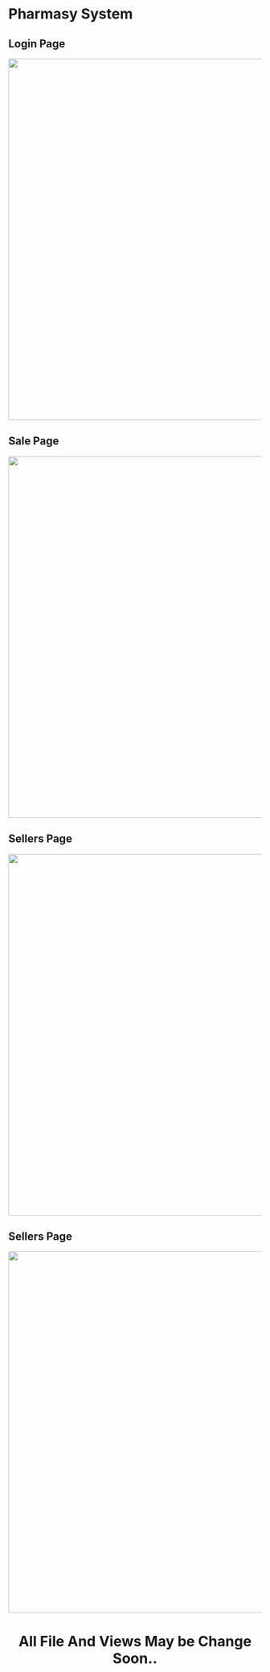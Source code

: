 # Pharmasy System
<html>
<body>
<h2 style="align-text:center"> Login Page</h2>
<img width="720" src="https://firebasestorage.googleapis.com/v0/b/kawan-2021.appspot.com/o/Screen%20Shot%202021-01-19%20at%203.31.47%20PM.png?alt=media&token=fd693f8e-876b-4cc9-ba3c-59d3393b018c">
<h2 style="align-text:center"> Sale Page</h2>
<img width="720" src="https://firebasestorage.googleapis.com/v0/b/kawan-2021.appspot.com/o/Screen%20Shot%202021-01-19%20at%203.36.39%20PM.png?alt=media&token=3b15b025-6cd0-4742-9454-1a39e8e4004a">
<h2 style="align-text:center"> Sellers Page</h2>
<img width="720" src="https://firebasestorage.googleapis.com/v0/b/kawan-2021.appspot.com/o/Screen%20Shot%202021-01-19%20at%203.35.59%20PM.png?alt=media&token=4116d692-5d9a-4299-8c68-3675b67ddb76">
<h2 style="align-text:center"> Sellers Page</h2>
<img width="720" src="https://firebasestorage.googleapis.com/v0/b/kawan-2021.appspot.com/o/Screen%20Shot%202021-01-19%20at%203.36.09%20PM.png?alt=media&token=2929eeaf-84a1-4c32-a118-e135b9b99337">

<center>
<h1> All File And Views May be Change Soon..</h1>
</center>
</body>



</html>
